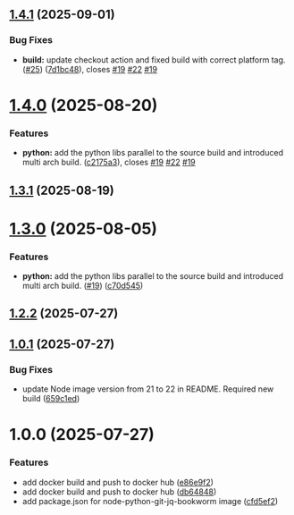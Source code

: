 ## [1.4.1](https://github.com/macstab/nodejs-git-jq-python-tools/compare/1.4.0...1.4.1) (2025-09-01)


### Bug Fixes

* **build:** update checkout action and fixed build with correct platform tag. ([#25](https://github.com/macstab/nodejs-git-jq-python-tools/issues/25)) ([7d1bc48](https://github.com/macstab/nodejs-git-jq-python-tools/commit/7d1bc48adf56e835c5aa898c69601aa6c2f9b444)), closes [#19](https://github.com/macstab/nodejs-git-jq-python-tools/issues/19) [#22](https://github.com/macstab/nodejs-git-jq-python-tools/issues/22) [#19](https://github.com/macstab/nodejs-git-jq-python-tools/issues/19)

# [1.4.0](https://github.com/macstab/nodejs-git-jq-python-tools/compare/1.3.1...1.4.0) (2025-08-20)


### Features

* **python:** add the python libs parallel to the source build and introduced multi arch build. ([c2175a3](https://github.com/macstab/nodejs-git-jq-python-tools/commit/c2175a33438bc0451cad32f653d50197c0ecf8c1)), closes [#19](https://github.com/macstab/nodejs-git-jq-python-tools/issues/19) [#22](https://github.com/macstab/nodejs-git-jq-python-tools/issues/22) [#19](https://github.com/macstab/nodejs-git-jq-python-tools/issues/19)

## [1.3.1](https://github.com/macstab/nodejs-git-jq-python-tools/compare/1.3.0...1.3.1) (2025-08-19)

# [1.3.0](https://github.com/macstab/nodejs-git-jq-python-tools/compare/1.2.2...1.3.0) (2025-08-05)


### Features

* **python:** add the python libs parallel to the source build and introduced multi arch build. ([#19](https://github.com/macstab/nodejs-git-jq-python-tools/issues/19)) ([c70d545](https://github.com/macstab/nodejs-git-jq-python-tools/commit/c70d545ab3b80a4de39763dfac8c8e2582df3ce3))

## [1.2.2](https://github.com/macstab/nodejs-git-jq-python-tools/compare/1.2.1...1.2.2) (2025-07-27)

## [1.0.1](https://github.com/macstab/nodejs-git-jq-python-tools/compare/1.0.0...1.0.1) (2025-07-27)


### Bug Fixes

* update Node image version from 21 to 22 in README. Required new build ([659c1ed](https://github.com/macstab/nodejs-git-jq-python-tools/commit/659c1edbea87e216af17551ade7f34167e33de8c))

# 1.0.0 (2025-07-27)


### Features

* add docker build and push to docker hub ([e86e9f2](https://github.com/macstab/nodejs-git-jq-python-tools/commit/e86e9f21376a9aad1ce648caed19a6260d0ec74c))
* add docker build and push to docker hub ([db64848](https://github.com/macstab/nodejs-git-jq-python-tools/commit/db648487c01cdc344137c1451aaa44cb7ee4158a))
* add package.json for node-python-git-jq-bookworm image ([cfd5ef2](https://github.com/macstab/nodejs-git-jq-python-tools/commit/cfd5ef29350522a037a397b45e40617af37fa5dd))
